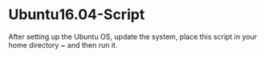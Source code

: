 # Ubuntu16.04-Script
After setting up the Ubuntu OS, update the system, place this script in your home directory ~ and then run it.
